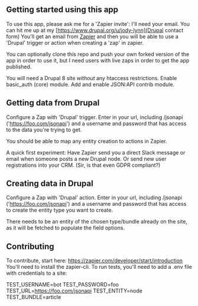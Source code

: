 ## Getting started using this app

To use this app, please ask me for a 'Zapier invite': I'll need your email. You can hit me up at my [https://www.drupal.org/u/jody-lynn](Drupal contact form) You'll get an email from [Zapier]( https://zapier.com/app/home) and then you will be able to use a 'Drupal' trigger or action when creating a 'zap' in zapier.

You can optionally clone this repo and push your own forked version of the app in order to use it, but I need users with live zaps in order to get the app published.

You will need a Drupal 8 site *without* any htaccess restrictions.
Enable basic_auth (core) module.
Add and enable JSON:API contrib module.

## Getting data from Drupal

Configure a Zap with 'Drupal' trigger.
Enter in your url, including /jsonapi ('https://foo.com/jsonapi') and a username and password that has access to the data you're trying to get.

You should be able to map any entity creation to actions in Zapier.

A quick first experiment: Have Zapier send you a direct Slack message or email when someone posts a new Drupal node. Or send new user registrations into your CRM. (Sir, is that even GDPR compliant?)

## Creating data in Drupal

Configure a Zap with 'Drupal' action.
Enter in your url, including /jsonapi ('https://foo.com/jsonapi') and a username and password that has access to create the entity type you want to create.

There needs to be an entity of the chosen type/bundle already on the site, as it will be fetched to populate the field options.

## Contributing

To contribute, start here: https://zapier.com/developer/start/introduction
You'll need to install the zapier-cli. 
To run tests, you'll need to add a .env file with credentials to a site:

TEST_USERNAME=bot
TEST_PASSWORD=foo
TEST_URL=https://foo.com/jsonapi
TEST_ENTITY=node
TEST_BUNDLE=article
